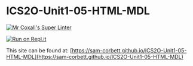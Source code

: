 # ICS2O-Unit1-05-HTML-MDL

[![Mr Coxall's Super Linter](https://github.com/sam-corbett/ICS2O-Unit1-05-HTML-MDL/workflows/Mr%20Coxall's%20Super%20Linter/badge.svg)](https://github.com/sam-corbett/ICS2O-Unit1-05-HTML-MDL/actions/)

[![Run on Repl.it](https://repl.it/badge/github/sam-corbett/ICS2O-Unit1-05-HTML-MDL)](https://repl.it/github/sam-corbett/ICS2O-Unit1-05-HTML-MDL)

This site can be found at: [https://sam-corbett.github.io/ICS2O-Unit1-05-HTML-MDL](https://sam-corbett.github.io/ICS2O-Unit1-05-HTML-MDL)
